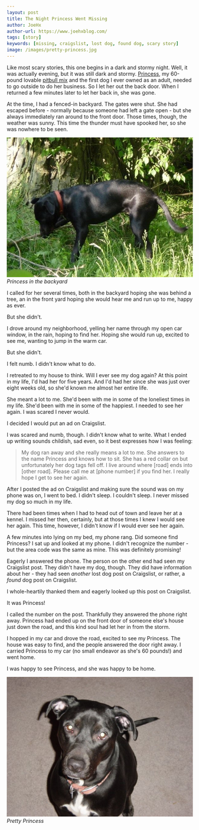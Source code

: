 ```yaml
---
layout: post
title: The Night Princess Went Missing
author: JoeHx
author-url: https://www.joehxblog.com/
tags: [story]
keywords: [missing, craigslist, lost dog, found dog, scary story]
image: /images/pretty-princess.jpg
---
```


Like most scary stories, this one begins in a dark and stormy night. Well, it was actually evening, but it was still dark and stormy. [Princess](https://www.puppy-snuggles.com/blog/puppy-profile-princess/), my 60-pound lovable [pitbull mix](https://www.puppy-snuggles.com/blog/the-four-most-common-pit-bull-dog-breeds/) and the first dog I ever owned as an adult, needed to go outside to do her business. So I let her out the back door. When I returned a few minutes later to let her back in, she was gone.

At the time, I had a fenced-in backyard. The gates were shut. She had escaped before - normally because someone had left a gate open - but she always immediately ran around to the front door. Those times, though, the weather was sunny. This time the thunder must have spooked her, so she was nowhere to be seen.

![Princess in the backyard](/images/princess-backyard.jpg)
*Princess in the backyard*

I called for her several times, both in the backyard hoping she was behind a tree, an in the front yard hoping she would hear me and run up to me, happy as ever.

But she didn't.

I drove around my neighborhood, yelling her name through my open car window, in the rain, hoping to find her. Hoping she would run up, excited to see me, wanting to jump in the warm car.

But she didn't.

I felt numb. I didn't know what to do.

I retreated to my house to think. Will I ever see my dog again? At this point in my life, I'd had her for five years. And I'd had her since she was just over eight weeks old, so she'd known me almost her entire life.

She meant a lot to me. She'd been with me in some of the loneliest times in my life. She'd been with me in some of the happiest. I needed to see her again. I was scared I never would.

I decided I would put an ad on Craigslist.

I was scared and numb, though. I didn't know what to write. What I ended up writing sounds childish, sad even, so it best expresses how I was feeling:

> My dog ran away and she really means a lot to me. She answers to the name Princess and knows how to sit. She has a red collar on but unfortunately her dog tags fell off. I live around where [road] ends into [other road]. Please call me at [phone number] if you find her. I really hope I get to see her again.

After I posted the ad on Craigslist and making sure the sound was on my phone was on, I went to bed. I didn't sleep. I couldn't sleep. I never missed my dog so much in my life.

There had been times when I had to head out of town and leave her at a kennel. I missed her then, certainly, but at those times I knew I would see her again. This time, however, I didn't know if I would ever see her again.

A few minutes into lying on my bed, my phone rang. Did someone find Princess? I sat up and looked at my phone. I didn't recognize the number - but the area code was the same as mine. This was definitely promising!

Eagerly I answered the phone. The person on the other end had seen my Craigslist post. They didn't have my dog, though. They did have information about her - they had seen *another* lost dog post on Craigslist, or rather, a *found* dog post on Craigslist.

I whole-heartily thanked them and eagerly looked up this post on Craigslist.

It was Princess!

I called the number on the post. Thankfully they answered the phone right away. Princess had ended up on the front door of someone else's house just down the road, and this kind soul had let her in from the storm.

I hopped in my car and drove the road, excited to see my Princess. The house was easy to find, and the people answered the door right away. I carried Princess to my car (no small endeavor as she's 60 pounds!) and went home.

I was happy to see Princess, and she was happy to be home.

![Pretty Princess](/images/pretty-princess.jpg)
*Pretty Princess*
